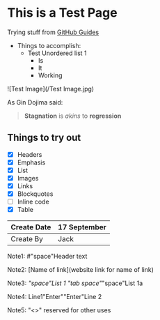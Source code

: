 
# This is a Test Page
Trying stuff from [GitHub Guides](https://guides.github.com/features/mastering-markdown/)
* Things to accomplish:
  * Test Unordered list 1
    * Is
    * It
    * Working

![Test Image](/Test Image.jpg)

As Gin Dojima said:

> __Stagnation__ is *akins* to __regression__

## Things to try out

- [x] Headers
- [x] Emphasis
- [x] List
- [x] Images
- [x] Links
- [x] Blockquotes
- [ ] Inline code
- [x] Table

Create Date | 17 September
------------|-------------
Create By | Jack

Note1: #"space"Header text
 
Note2: [Name of link](website link for name of link)

Note3: *"space"List 1
       "tab space"*"space"List 1a
        
Note4: Line1"Enter""Enter"Line 2

Note5: "<>" reserved for other uses
